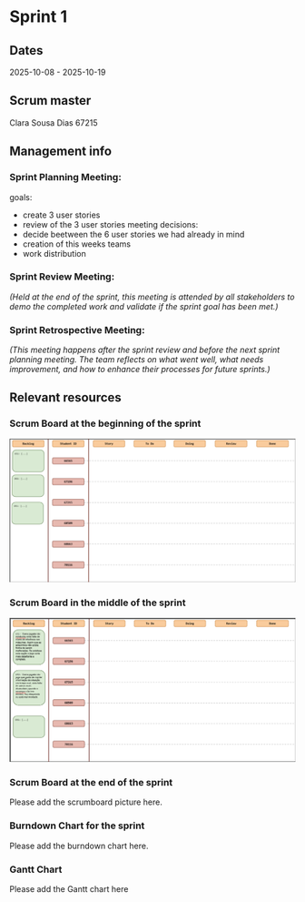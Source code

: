 # Sprint 1

## Dates

2025-10-08 - 2025-10-19

## Scrum master

 Clara Sousa Dias 67215

## Management info
### Sprint Planning Meeting: 
goals:
- create 3 user stories
- review of the 3 user stories
meeting decisions: 
- decide beetween the 6 user stories we had already in mind
- creation of this weeks teams 
- work distribution


### Sprint Review Meeting: 
*(Held at the end of the sprint, this meeting is attended by all stakeholders to demo the completed work and validate if the sprint goal has been met.)*

### Sprint Retrospective Meeting: 
*(This meeting happens after the sprint review and before the next sprint planning meeting. The team reflects on what went well, what needs improvement, and how to enhance their processes for future sprints.)*

## Relevant resources

### Scrum Board at the beginning of the sprint

![beginning of sprint](StartOfSprint.png)

### Scrum Board in the middle of the sprint

![midle of sprint](midleOfSprint.png)

### Scrum Board at the end of the sprint

Please add the scrumboard picture here.

### Burndown Chart for the sprint

Please add the burndown chart here.

### Gantt Chart

Please add the Gantt chart here
